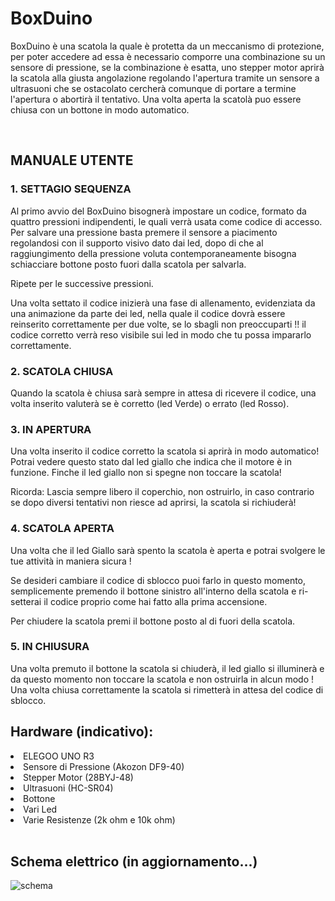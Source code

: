 # BoxDuino
BoxDuino è una scatola la quale è protetta da un meccanismo di protezione, per poter accedere ad essa è necessario comporre una combinazione su un sensore di pressione, se
la combinazione è esatta, uno stepper motor aprirà la scatola alla giusta angolazione regolando l'apertura tramite un sensore a ultrasuoni che se ostacolato cercherà comunque di 
portare a termine l'apertura o abortirà il tentativo. Una volta aperta la scatolà puo essere chiusa con un bottone in modo automatico.

<br>

<h2>MANUALE UTENTE</h2>

<h3>1. SETTAGIO SEQUENZA</h3>
<p>Al primo avvio del BoxDuino bisognerà impostare un codice, formato da quattro pressioni indipendenti, le quali verrà usata come codice di accesso. 
Per salvare una pressione basta premere il sensore a piacimento regolandosi con il supporto visivo dato dai led, dopo di che al raggiungimento della pressione voluta contemporaneamente bisogna schiacciare bottone posto fuori dalla scatola per salvarla.</p>
<p>Ripete per le successive pressioni.</p>

Una volta settato il codice inizierà una fase di allenamento, evidenziata da una animazione da parte dei led, nella quale il codice dovrà essere reinserito correttamente per due volte, se lo sbagli non preoccuparti !! il codice corretto verrà reso visibile sui led in modo che tu possa impararlo correttamente.


<h3>2. SCATOLA CHIUSA</h3>
Quando la scatola è chiusa sarà sempre in attesa di ricevere il codice, una volta inserito valuterà se è corretto (led Verde) o errato (led Rosso).


<h3>3. IN APERTURA</h3>
Una volta inserito il codice corretto la scatola si aprirà in modo automatico! Potrai vedere questo stato dal led giallo che indica che il motore è in funzione.
Finche il led giallo non si spegne non toccare la scatola!

<p>Ricorda:
Lascia sempre libero il coperchio, non ostruirlo, in caso contrario se dopo diversi tentativi non riesce ad aprirsi, la scatola si richiuderà!</p>

<h3>4. SCATOLA APERTA</h3>
Una volta che il led Giallo sarà spento la scatola è aperta e potrai svolgere le tue attività in maniera sicura !

Se desideri cambiare il codice di sblocco puoi farlo in questo momento, semplicemente premendo il bottone sinistro all'interno della scatola e ri-setterai il codice proprio come hai fatto alla prima accensione.

Per chiudere la scatola premi il bottone posto al di fuori della scatola.

<h3>5. IN CHIUSURA</h3>
Una volta premuto il bottone la scatola si chiuderà, il led giallo si illuminerà e da questo momento non toccare la scatola e non ostruirla in alcun modo !
Una volta chiusa correttamente la scatola si rimetterà in attesa del codice di sblocco.

<br>

 <h2>Hardware (indicativo):</h2>
 	<li>ELEGOO UNO R3</li>
	<li>Sensore di Pressione (Akozon DF9-40)</li>
	<li>Stepper Motor (28BYJ-48)</li>
	<li>Ultrasuoni (HC-SR04)</li>
	<li>Bottone </li>
	<li>Vari Led</li>
	<li>Varie Resistenze (2k ohm e 10k ohm)</li>
	
<br>	


<h2>Schema elettrico (in aggiornamento...)</h2>

![schema](https://user-images.githubusercontent.com/78487344/140295181-7ebf395d-3990-46d8-942a-38f863ec2417.png)
